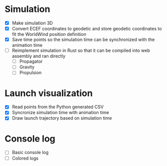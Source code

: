 # Simulation
- [x] Make simulation 3D
- [x] Convert ECEF coordinates to geodetic and store geodetic coordinates to fit the WorldWind position definition
- [x] Save time points so the simulation time can be synchronized with the animation time
- [ ] Reimplement simulation in Rust so that it can be compiled into web assembly and ran directly
  - [ ] Propagator
  - [ ] Gravity
  - [ ] Propulsion

# Launch visualization
- [x] Read points from the Python generated CSV
- [x] Syncronize simulation time with animation time
- [x] Draw launch trajectory based on simulation time

# Console log
- [ ] Basic console log
- [ ] Colored logs